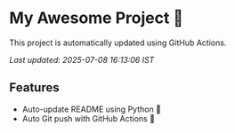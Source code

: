 # My Awesome Project 🚀

This project is automatically updated using GitHub Actions.

_Last updated: 2025-07-08 16:13:06 IST_

## Features
- Auto-update README using Python 🐍
- Auto Git push with GitHub Actions 🤖
